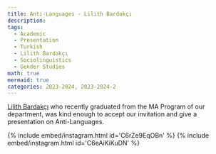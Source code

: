 ```yaml
---
title: Anti-Languages - Lilith Bardakçı
description:
tags:
  - Academic
  - Presentation
  - Turkish
  - Lilith Bardakçı
  - Sociolinguistics
  - Gender Studies
math: true
mermaid: true
categories: 2023-2024, 2023-2024-2
---
```

[Lilith Bardakçı](https://www.linkedin.com/in/lilith-bardak%C3%A7%C4%B1-633248116) who recently graduated from the MA Program of our department, was kind enough to accept our invitation and give a presentation on Anti-Languages. 

{% include embed/instagram.html id='C6rZe9EqOBn' %}
{% include embed/instagram.html id='C6eAiKiKuDN' %}